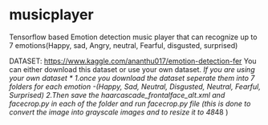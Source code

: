 # musicplayer
Tensorflow based Emotion detection music player that can recognize up to 7 emotions(Happy, sad, Angry, neutral, Fearful, disgusted, surprised) 

DATASET: https://www.kaggle.com/ananthu017/emotion-detection-fer
You can either download this dataset or use your own dataset.
*If you are using your own dataset *
1.once you download the dataset seperate them into 7 folders for each emotion -(Happy, Sad, Neutral, Disgusted, Neutral, Fearful, Surprised)
2.Then save the haarcascade_frontalface_alt.xml and facecrop.py in each of the folder and run facecrop.py file (this is done to convert the image into grayscale images and to resize it to 48*48 )


